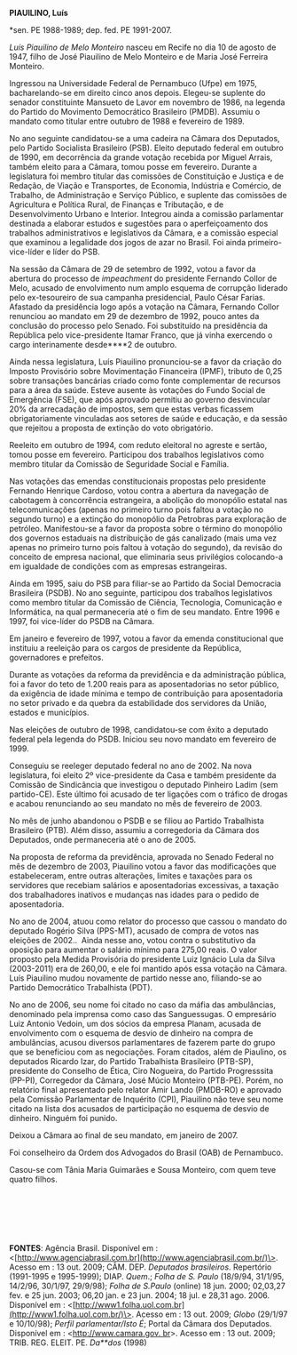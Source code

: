 **PIAUILINO, Luís**

\*sen. PE 1988-1989; dep. fed. PE 1991-2007.

*Luís Piauilino de Melo Monteiro* nasceu em Recife no dia 10 de agosto
de 1947, filho de José Piauilino de Melo Monteiro e de Maria José
Ferreira Monteiro.

Ingressou na Universidade Federal de Pernambuco (Ufpe) em 1975,
bacharelando-se em direito cinco anos depois. Elegeu-se suplente do
senador constituinte Mansueto de Lavor em novembro de 1986, na legenda
do Partido do Movimento Democrático Brasileiro (PMDB). Assumiu o mandato
como titular entre outubro de 1988 e fevereiro de 1989.

No ano seguinte candidatou-se a uma cadeira na Câmara dos Deputados,
pelo Partido Socialista Brasileiro (PSB). Eleito deputado federal em
outubro de 1990, em decorrência da grande votação recebida por Miguel
Arrais, também eleito para a Câmara, tomou posse em fevereiro. Durante a
legislatura foi membro titular das comissões de Constituição e Justiça e
de Redação, de Viação e Transportes, de Economia, Indústria e Comércio,
de Trabalho, de Administração e Serviço Público, e suplente das
comissões de Agricultura e Política Rural, de Finanças e Tributação, e
de Desenvolvimento Urbano e Interior. Integrou ainda a comissão
parlamentar destinada a elaborar estudos e sugestões para o
aperfeiçoamento dos trabalhos administrativos e legislativos da Câmara,
e a comissão especial que examinou a legalidade dos jogos de azar no
Brasil. Foi ainda primeiro-vice-líder e líder do PSB.

Na sessão da Câmara de 29 de setembro de 1992, votou a favor da abertura
do processo de *impeachment* do presidente Fernando Collor de Melo,
acusado de envolvimento num amplo esquema de corrupção liderado pelo
ex-tesoureiro de sua campanha presidencial, Paulo César Farias. Afastado
da presidência logo após a votação na Câmara, Fernando Collor renunciou
ao mandato em 29 de dezembro de 1992, pouco antes da conclusão do
processo pelo Senado. Foi substituído na presidência da República pelo
vice-presidente Itamar Franco, que já vinha exercendo o cargo
interinamente desde****2 de outubro.

Ainda nessa legislatura, Luís Piauilino pronunciou-se a favor da criação
do Imposto Provisório sobre Movimentação Financeira (IPMF), tributo de
0,25 sobre transações bancárias criado como fonte complementar de
recursos para a área da saúde. Esteve ausente às votações do Fundo
Social de Emergência (FSE), que após aprovado permitiu ao governo
desvincular 20% da arrecadação de impostos, sem que estas verbas
ficassem obrigatoriamente vinculadas aos setores de saúde e educação, e
da sessão que rejeitou a proposta de extinção do voto obrigatório.

Reeleito em outubro de 1994, com reduto eleitoral no agreste e sertão,
tomou posse em fevereiro. Participou dos trabalhos legislativos como
membro titular da Comissão de Seguridade Social e Família.

Nas votações das emendas constitucionais propostas pelo presidente
Fernando Henrique Cardoso, votou contra a abertura da navegação de
cabotagem à concorrência estrangeira, a abolição do monopólio estatal
nas telecomunicações (apenas no primeiro turno pois faltou a votação no
segundo turno) e a extinção do monopólio da Petrobras para exploração de
petróleo. Manifestou-se a favor da proposta sobre o término do monopólio
dos governos estaduais na distribuição de gás canalizado (mais uma vez
apenas no primeiro turno pois faltou à votação do segundo), da revisão
do conceito de empresa nacional, que eliminaria seus privilégios
colocando-a em igualdade de condições com as empresas estrangeiras.

Ainda em 1995, saiu do PSB para filiar-se ao Partido da Social
Democracia Brasileira (PSDB). No ano seguinte, participou dos trabalhos
legislativos como membro titular da Comissão de Ciência, Tecnologia,
Comunicação e Informática, na qual permaneceria até o fim de seu
mandato. Entre 1996 e 1997, foi vice-líder do PSDB na Câmara.

Em janeiro e fevereiro de 1997, votou a favor da emenda constitucional
que instituiu a reeleição para os cargos de presidente da República,
governadores e prefeitos.

Durante as votações da reforma da previdência e da administração
pública, foi a favor do teto de 1.200 reais para as aposentadorias no
setor público, da exigência de idade mínima e tempo de contribuição para
aposentadoria no setor privado e da quebra da estabilidade dos
servidores da União, estados e municípios.

Nas eleições de outubro de 1998, candidatou-se com êxito a deputado
federal pela legenda do PSDB. Iniciou seu novo mandato em fevereiro de
1999.

Conseguiu se reeleger deputado federal no ano de 2002. Na nova
legislatura, foi eleito 2º vice-presidente da Casa e também presidente
da Comissão de Sindicância que investigou o deputado Pinheiro Ladim (sem
partido-CE). Este último foi acusado de ter ligações com o tráfico de
drogas e acabou renunciando ao seu mandato no mês de fevereiro de 2003.

No mês de junho abandonou o PSDB e se filiou ao Partido Trabalhista
Brasileiro (PTB). Além disso, assumiu a corregedoria da Câmara dos
Deputados, onde permaneceria até o ano de 2005.

Na proposta de reforma da previdência, aprovada no Senado Federal no mês
de dezembro de 2003, Piauilino votou a favor das modificações que
estabeleceram, entre outras alterações, limites e taxações para os
servidores que recebiam salários e aposentadorias excessivas, a taxação
dos trabalhadores inativos e mudanças nas idades para o pedido de
aposentadoria.

No ano de 2004, atuou como relator do processo que cassou o mandato do
deputado Rogério Silva (PPS-MT), acusado de compra de votos nas eleições
de 2002..  Ainda nesse ano, votou contra o substitutivo da oposição para
aumentar o salário mínimo para 275,00 reais. O valor proposto pela
Medida Provisória do presidente Luiz Ignácio Lula da Silva (2003-2011)
era de 260,00, e ele foi mantido após essa votação na Câmara. Luís
Piauilino mudou novamente de partido nesse ano, filiando-se ao Partido
Democrático Trabalhista (PDT).

No ano de 2006, seu nome foi citado no caso da máfia das ambulâncias,
denominado pela imprensa como caso das Sanguessugas. O empresário Luiz
Antonio Vedoin, um dos sócios da empresa Planam, acusada de envolvimento
com o esquema de desvio de dinheiro na compra de ambulâncias, acusou
diversos parlamentares de fazerem parte do grupo que se beneficiou com
as negociações. Foram citados, além de Piaulino, os deputados Ricardo
Izar, do Partido Trabalhista Brasileiro (PTB-SP), presidente do Conselho
de Ética, Ciro Nogueira, do Partido Progresssita (PP-PI), Corregedor da
Câmara, José Múcio Monteiro (PTB-PE). Porém, no relatório final
apresentado pelo relator Amir Lando (PMDB-RO) e aprovado pela Comissão
Parlamentar de Inquérito (CPI), Piauilino não teve seu nome citado na
lista dos acusados de participação no esquema de desvio de dinheiro.
Ninguém foi punido.

Deixou a Câmara ao final de seu mandato, em janeiro de 2007.

Foi conselheiro da Ordem dos Advogados do Brasil (OAB) de Pernambuco.

Casou-se com Tânia Maria Guimarães e Sousa Monteiro, com quem teve
quatro filhos.

 

 

 

**FONTES**: Agência Brasil. Disponível em :
\<[http://www.agenciabrasil.com.br](http://www.agenciabrasil.com.br/)\>.
Acesso em : 13 out. 2009; CÂM. DEP. *Deputados brasileiros*. Repertório
(1991-1995 e 1995-1999); DIAP. *Quem*.; *Folha de S. Paulo* (18/9/94,
31/1/95, 14/2/96, 30/1/97, 29/9/98); *Folha de S.Paulo* (online) 18 jun.
2000; 02,03,27 fev. e 25 jun. 2003; 06,20 jan. e 23 jun. 2004; 18 jul. e
28,31 ago. 2006. Disponível em :
\<[http://www1.folha.uol.com.br](http://www1.folha.uol.com.br/)\>.
Acesso em : 13 out. 2009; *Globo* (29/1/97 e 10/10/98); *Perfil
parlamentar/Isto É*; Portal da Câmara dos Deputados. Disponível em :
\<[http://www.camara.gov. br](http://www.camara.gov.%20br/)\>. Acesso em
: 13 out. 2009; TRIB. REG. ELEIT. PE. *Da**dos* (1998)

 

 

 

 

 

 

 
